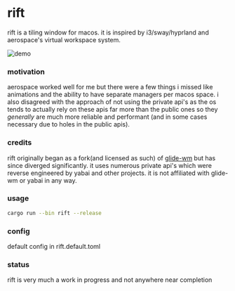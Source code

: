 # rift

rift is a tiling window for macos. it is inspired by i3/sway/hyprland and aerospace's virtual workspace system.

![demo](demo.gif)

### motivation
aerospace worked well for me but there were a few things i missed like animations and the ability to have separate managers per macos space. i also disagreed with the approach of not using the private api's as the os tends to actually rely on these apis far more than the public ones so they *generally* are much more reliable and performant (and in some cases necessary due to holes in the public apis).

### credits
rift originally began as a fork(and licensed as such) of [glide-wm](https://github.com/glide-wm/glide) but has since diverged significantly. it uses numerous private api's which were reverse engineered by yabai and other projects. it is not affiliated with glide-wm or yabai in any way.

### usage
```sh
cargo run --bin rift --release
```

### config
default config in rift.default.toml

### status
rift is very much a work in progress and not anywhere near completion
